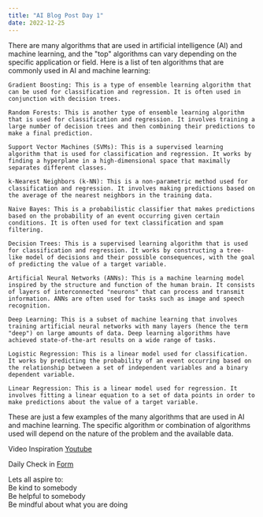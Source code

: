 ```yaml
---
title: "AI Blog Post Day 1"
date: 2022-12-25
---  
```


There are many algorithms that are used in artificial intelligence (AI) and machine learning, and the "top" algorithms can vary depending on the specific application or field. Here is a list of ten algorithms that are commonly used in AI and machine learning:  

    Gradient Boosting: This is a type of ensemble learning algorithm that can be used for classification and regression. It is often used in conjunction with decision trees.  

    Random Forests: This is another type of ensemble learning algorithm that is used for classification and regression. It involves training a large number of decision trees and then combining their predictions to make a final prediction. 

    Support Vector Machines (SVMs): This is a supervised learning algorithm that is used for classification and regression. It works by finding a hyperplane in a high-dimensional space that maximally separates different classes.  

    k-Nearest Neighbors (k-NN): This is a non-parametric method used for classification and regression. It involves making predictions based on the average of the nearest neighbors in the training data.  

    Naive Bayes: This is a probabilistic classifier that makes predictions based on the probability of an event occurring given certain conditions. It is often used for text classification and spam filtering.  

    Decision Trees: This is a supervised learning algorithm that is used for classification and regression. It works by constructing a tree-like model of decisions and their possible consequences, with the goal of predicting the value of a target variable.  

    Artificial Neural Networks (ANNs): This is a machine learning model inspired by the structure and function of the human brain. It consists of layers of interconnected "neurons" that can process and transmit information. ANNs are often used for tasks such as image and speech recognition.  

    Deep Learning: This is a subset of machine learning that involves training artificial neural networks with many layers (hence the term "deep") on large amounts of data. Deep learning algorithms have achieved state-of-the-art results on a wide range of tasks.  

    Logistic Regression: This is a linear model used for classification. It works by predicting the probability of an event occurring based on the relationship between a set of independent variables and a binary dependent variable.  

    Linear Regression: This is a linear model used for regression. It involves fitting a linear equation to a set of data points in order to make predictions about the value of a target variable.  

These are just a few examples of the many algorithms that are used in AI and machine learning. The specific algorithm or combination of algorithms used will depend on the nature of the problem and the available data.  

Video Inspiration [Youtube](https://www.youtube.com/watch?v=arj7oStGLkU)


Daily Check in [Form](https://forms.gle/BRA4EH2sMoZdLPgE8)

Lets all aspire to:  
Be kind to somebody  
Be helpful to somebody  
Be mindful about what you are doing

